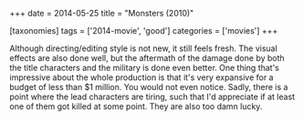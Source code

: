 +++
date = 2014-05-25
title = "Monsters (2010)"

[taxonomies]
tags = ['2014-movie', 'good']
categories = ['movies']
+++

Although directing/editing style is not new, it still feels fresh. The
visual effects are also done well, but the aftermath of the damage done
by both the title characters and the military is done even better. One
thing that's impressive about the whole production is that it's very
expansive for a budget of less than $1 million. You would not even
notice. Sadly, there is a point where the lead characters are tiring,
such that I'd appreciate if at least one of them got killed at some
point. They are also too damn lucky.
